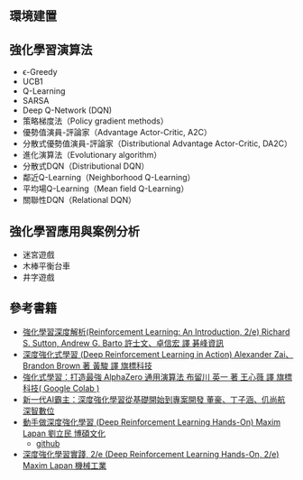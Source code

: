 ## 環境建置

## 強化學習演算法
- ϵ-Greedy
- UCB1
- Q-Learning
- SARSA
- Deep Q-Network (DQN)
- 策略梯度法（Policy gradient methods）
- 優勢值演員-評論家（Advantage Actor-Critic, A2C）
- 分散式優勢值演員-評論家（Distributional Advantage Actor-Critic, DA2C）
- 進化演算法（Evolutionary algorithm）
- 分散式DQN（Distributional DQN）
- 鄰近Q-Learning（Neighborhood Q-Learning）
- 平均場Q-Learning（Mean field Q-Learning）
- 關聯性DQN（Relational DQN）

## 強化學習應用與案例分析

- 迷宮遊戲
- 木棒平衡台車
- 井字遊戲


## 參考書籍
- [強化學習深度解析(Reinforcement Learning: An Introduction, 2/e) Richard S. Sutton, Andrew G. Barto 許士文、卓信宏 譯  碁峰資訊](https://www.tenlong.com.tw/products/9789865027193?list_name=srh)
- [深度強化式學習 (Deep Reinforcement Learning in Action) Alexander Zai、Brandon Brown 著 黃駿 譯 旗標科技](https://www.tenlong.com.tw/products/9789863126522?list_name=srh)
- [強化式學習：打造最強 AlphaZero 通用演算法 布留川 英一 著 王心薇 譯  旗標科技( Google Colab )](https://www.tenlong.com.tw/products/9789863126515?list_name=srh)
- [新一代AI霸主：深度強化學習從基礎開始到專案開發  董豪、丁子涵、仉尚航 深智數位](https://www.tenlong.com.tw/products/9789860776829?list_name=srh)
- [動手做深度強化學習 (Deep Reinforcement Learning Hands-On) Maxim Lapan 劉立民  博碩文化](https://www.tenlong.com.tw/products/9789864344307?list_name=srh)
  - [github](https://github.com/PacktPublishing/Deep-Reinforcement-Learning-Hands-On) 
- [深度強化學習實踐, 2/e (Deep Reinforcement Learning Hands-On, 2/e) Maxim Lapan 機械工業](https://www.tenlong.com.tw/products/9787111687382?list_name=srh)

### 
```


```

### 
```


```

### 
```


```

### 
```


```

### 
```


```
